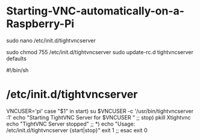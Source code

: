 # Starting-VNC-automatically-on-a-Raspberry-Pi


sudo nano /etc/init.d/tightvncserver

sudo chmod 755 /etc/init.d/tightvncserver
sudo update-rc.d tightvncserver defaults



#!/bin/sh
# /etc/init.d/tightvncserver

VNCUSER='pi'
case "$1" in
   start)
      su $VNCUSER -c '/usr/bin/tightvncserver :1'
      echo "Starting TightVNC Server for $VNCUSER "
      ;;
   stop)
      pkill Xtightvnc
      echo "TightVNC Server stopped"
      ;;
   *)
      echo "Usage: /etc/init.d/tightvncserver {start|stop}"
      exit 1
      ;;
esac
exit 0
